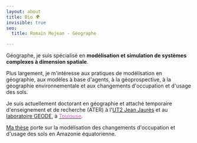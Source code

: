 ```yaml
---
layout: about
title: Bio 🌍
invisible: true
seo:
  title: Romain Mejean - Géographe

---
```


Géographe, je suis spécialisé en **modélisation et simulation de systèmes complexes à dimension spatiale**.

Plus largement, je m'intéresse aux pratiques de modélisation en géographie, aux modèles à base d'agents, à la géoprospective, à la géographie environnementale et aux changements d'occupation et d'usage des sols.

Je suis actuellement doctorant en géographie et attaché temporaire d'enseignement et de recherche (ATER) à l'[UT2 Jean Jaurès](https://www.univ-tlse2.fr/) et au [laboratoire GEODE](http://w3.geode.univ-tlse2.fr), à [<span style="color:#cd5ec0">Toulouse</span>](https://fr.wikipedia.org/wiki/Toulouse).

[Ma thèse](http://www.theses.fr/s205382) porte sur la modélisation des changements d'occupation et d'usage des sols en Amazonie équatorienne.